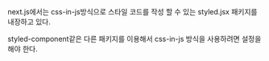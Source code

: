 next.js에서는 css-in-js방식으로 스타일 코드를 작성 할 수 있는 styled.jsx 패키지를 내장하고 있다.

styled-component같은 다른 패키지를 이용해서 css-in-js 방식을 사용하려면 설정을 해야 한다.
